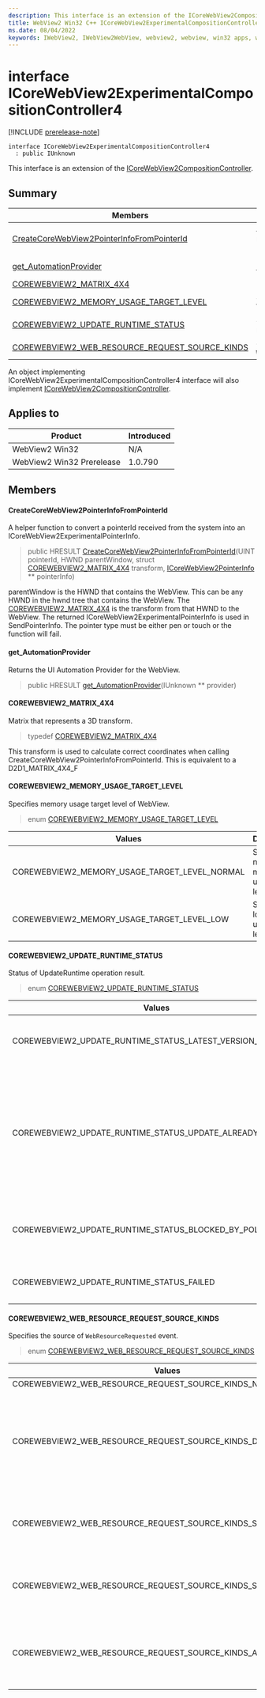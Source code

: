 ```yaml
---
description: This interface is an extension of the ICoreWebView2CompositionController.
title: WebView2 Win32 C++ ICoreWebView2ExperimentalCompositionController4
ms.date: 08/04/2022
keywords: IWebView2, IWebView2WebView, webview2, webview, win32 apps, win32, edge, ICoreWebView2, ICoreWebView2Controller, browser control, edge html, ICoreWebView2ExperimentalCompositionController4
---
```


# interface ICoreWebView2ExperimentalCompositionController4

[!INCLUDE [prerelease-note](../includes/prerelease-note.md)]

```
interface ICoreWebView2ExperimentalCompositionController4
  : public IUnknown
```

This interface is an extension of the [ICoreWebView2CompositionController](icorewebview2compositioncontroller.md).

## Summary

 Members                        | Descriptions
--------------------------------|---------------------------------------------
[CreateCoreWebView2PointerInfoFromPointerId](#createcorewebview2pointerinfofrompointerid) | A helper function to convert a pointerId received from the system into an ICoreWebView2ExperimentalPointerInfo.
[get_AutomationProvider](#get_automationprovider) | Returns the UI Automation Provider for the WebView.
[COREWEBVIEW2_MATRIX_4X4](#corewebview2_matrix_4x4) | Matrix that represents a 3D transform.
[COREWEBVIEW2_MEMORY_USAGE_TARGET_LEVEL](#corewebview2_memory_usage_target_level) | Specifies memory usage target level of WebView.
[COREWEBVIEW2_UPDATE_RUNTIME_STATUS](#corewebview2_update_runtime_status) | Status of UpdateRuntime operation result.
[COREWEBVIEW2_WEB_RESOURCE_REQUEST_SOURCE_KINDS](#corewebview2_web_resource_request_source_kinds) | Specifies the source of `WebResourceRequested` event.

An object implementing ICoreWebView2ExperimentalCompositionController4 interface will also implement [ICoreWebView2CompositionController](icorewebview2compositioncontroller.md).

## Applies to

Product                         | Introduced
--------------------------------|---------------------------------------------
WebView2 Win32            |    N/A
WebView2 Win32 Prerelease |    1.0.790

## Members

#### CreateCoreWebView2PointerInfoFromPointerId

A helper function to convert a pointerId received from the system into an ICoreWebView2ExperimentalPointerInfo.

> public HRESULT [CreateCoreWebView2PointerInfoFromPointerId](#createcorewebview2pointerinfofrompointerid)(UINT pointerId, HWND parentWindow, struct [COREWEBVIEW2_MATRIX_4X4](#corewebview2_matrix_4x4) transform, [ICoreWebView2PointerInfo](icorewebview2pointerinfo.md) ** pointerInfo)

parentWindow is the HWND that contains the WebView. This can be any HWND in the hwnd tree that contains the WebView. The [COREWEBVIEW2_MATRIX_4X4](#corewebview2_matrix_4x4) is the transform from that HWND to the WebView. The returned ICoreWebView2ExperimentalPointerInfo is used in SendPointerInfo. The pointer type must be either pen or touch or the function will fail.

#### get_AutomationProvider

Returns the UI Automation Provider for the WebView.

> public HRESULT [get_AutomationProvider](#get_automationprovider)(IUnknown ** provider)

#### COREWEBVIEW2_MATRIX_4X4

Matrix that represents a 3D transform.

> typedef [COREWEBVIEW2_MATRIX_4X4](#corewebview2_matrix_4x4)

This transform is used to calculate correct coordinates when calling CreateCoreWebView2PointerInfoFromPointerId. This is equivalent to a D2D1_MATRIX_4X4_F

#### COREWEBVIEW2_MEMORY_USAGE_TARGET_LEVEL

Specifies memory usage target level of WebView.

> enum [COREWEBVIEW2_MEMORY_USAGE_TARGET_LEVEL](#corewebview2_memory_usage_target_level)

 Values                         | Descriptions
--------------------------------|---------------------------------------------
COREWEBVIEW2_MEMORY_USAGE_TARGET_LEVEL_NORMAL            | Specifies normal memory usage target level.
COREWEBVIEW2_MEMORY_USAGE_TARGET_LEVEL_LOW            | Specifies low memory usage target level.

#### COREWEBVIEW2_UPDATE_RUNTIME_STATUS

Status of UpdateRuntime operation result.

> enum [COREWEBVIEW2_UPDATE_RUNTIME_STATUS](#corewebview2_update_runtime_status)

 Values                         | Descriptions
--------------------------------|---------------------------------------------
COREWEBVIEW2_UPDATE_RUNTIME_STATUS_LATEST_VERSION_INSTALLED            | Latest version of Edge WebView2 Runtime is installed.
COREWEBVIEW2_UPDATE_RUNTIME_STATUS_UPDATE_ALREADY_RUNNING            | Edge WebView2 Runtime update is already running, which could be triggered by auto update or by other UpdateRuntime request from some app.
COREWEBVIEW2_UPDATE_RUNTIME_STATUS_BLOCKED_BY_POLICY            | Edge WebView2 Runtime update is blocked by group policy.
COREWEBVIEW2_UPDATE_RUNTIME_STATUS_FAILED            | Edge WebView2 Runtime update failed.

#### COREWEBVIEW2_WEB_RESOURCE_REQUEST_SOURCE_KINDS

Specifies the source of `WebResourceRequested` event.

> enum [COREWEBVIEW2_WEB_RESOURCE_REQUEST_SOURCE_KINDS](#corewebview2_web_resource_request_source_kinds)

 Values                         | Descriptions
--------------------------------|---------------------------------------------
COREWEBVIEW2_WEB_RESOURCE_REQUEST_SOURCE_KINDS_NONE            | 
COREWEBVIEW2_WEB_RESOURCE_REQUEST_SOURCE_KINDS_DOCUMENT            | Indicates that web resource is requested from main page including dedicated workers and iframes.
COREWEBVIEW2_WEB_RESOURCE_REQUEST_SOURCE_KINDS_SHARED_WORKER            | Indicates that web resource is requested from shared worker.
COREWEBVIEW2_WEB_RESOURCE_REQUEST_SOURCE_KINDS_SERVICE_WORKER            | Indicates that web resource is requested from service worker.
COREWEBVIEW2_WEB_RESOURCE_REQUEST_SOURCE_KINDS_ALL            | Indicates that web resource is requested from any supported source.


